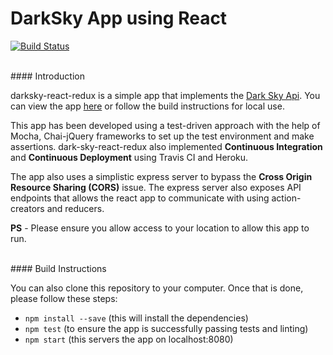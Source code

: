 # DarkSky App using React

[![Build Status](https://travis-ci.org/tarang9211/darksky-react-redux.svg?branch=master)](https://travis-ci.org/tarang9211/darksky-react-redux)

<br />
#### Introduction

darksky-react-redux is a simple app that implements the [Dark Sky Api](https://darksky.net/dev/). You can view the app [here](https://dark-sky.herokuapp.com/) or follow the build instructions for local use.

This app has been developed using a test-driven approach with the help of Mocha, Chai-jQuery frameworks to set up the test environment and make assertions. dark-sky-react-redux also implemented **Continuous Integration** and **Continuous Deployment** using Travis CI and Heroku.

The app also uses a simplistic express server to bypass the **Cross Origin Resource Sharing (CORS)** issue.
The express server also exposes API endpoints that allows the react app to communicate with using action-creators and reducers.

**PS** - Please ensure you allow access to your location to allow this app to run.



<br />
#### Build Instructions

You can also clone this repository to your computer. Once that is done, please follow these steps:
- `npm install --save` (this will install the dependencies)
- `npm test` (to ensure the app is successfully passing tests and linting)
- `npm start` (this servers the app on localhost:8080)
